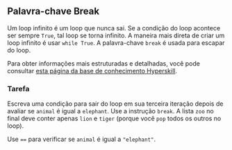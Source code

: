 ## Palavra-chave Break

Um loop infinito é um loop que nunca sai. Se a condição do loop acontece 
ser sempre `True`, tal loop se torna infinito. A maneira mais direta de criar
um loop infinito é usar `while True`. A palavra-chave `break` é usada para 
escapar do loop.

Para obter informações mais estruturadas e detalhadas, você pode consultar [esta página da base de conhecimento Hyperskill](https://hyperskill.org/learn/step/6302#break?utm_source=jba&utm_medium=jba_courses_links).

### Tarefa
Escreva uma condição para sair do loop em sua terceira iteração depois de avaliar se `animal`
é igual a `elephant`. Use a instrução `break`. A lista `zoo` no final deve conter 
apenas `lion` e `tiger` (porque você `pop` todos os outros no loop).

<div class="hint">Use <code>==</code> para verificar se <code>animal</code> é igual a <code>"elephant"</code>.</div>